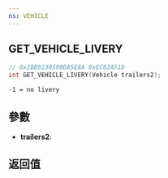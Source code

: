 ```yaml
---
ns: VEHICLE
---
```

## GET_VEHICLE_LIVERY

```c
// 0x2BB9230590DA5E8A 0xEC82A51D
int GET_VEHICLE_LIVERY(Vehicle trailers2);
```

```
-1 = no livery  
```

## 參數
* **trailers2**: 

## 返回值
